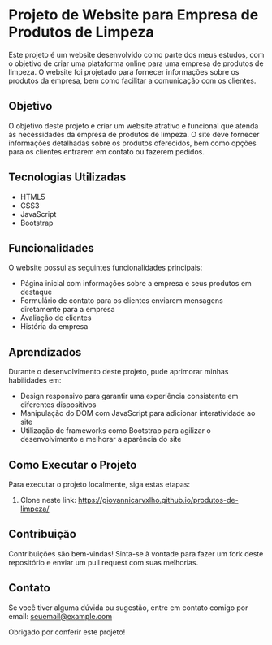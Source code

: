 # Projeto de Website para Empresa de Produtos de Limpeza

Este projeto é um website desenvolvido como parte dos meus estudos, com o objetivo de criar uma plataforma online para uma empresa de produtos de limpeza. O website foi projetado para fornecer informações sobre os produtos da empresa, bem como facilitar a comunicação com os clientes.

## Objetivo

O objetivo deste projeto é criar um website atrativo e funcional que atenda às necessidades da empresa de produtos de limpeza. O site deve fornecer informações detalhadas sobre os produtos oferecidos, bem como opções para os clientes entrarem em contato ou fazerem pedidos.

## Tecnologias Utilizadas

- HTML5
- CSS3
- JavaScript
- Bootstrap

## Funcionalidades

O website possui as seguintes funcionalidades principais:

- Página inicial com informações sobre a empresa e seus produtos em destaque
- Formulário de contato para os clientes enviarem mensagens diretamente para a empresa
- Avaliação de clientes
- História da empresa

## Aprendizados

Durante o desenvolvimento deste projeto, pude aprimorar minhas habilidades em:

- Design responsivo para garantir uma experiência consistente em diferentes dispositivos
- Manipulação do DOM com JavaScript para adicionar interatividade ao site
- Utilização de frameworks como Bootstrap para agilizar o desenvolvimento e melhorar a aparência do site

## Como Executar o Projeto

Para executar o projeto localmente, siga estas etapas:

1. Clone neste link: https://giovannicarvxlho.github.io/produtos-de-limpeza/

## Contribuição

Contribuições são bem-vindas! Sinta-se à vontade para fazer um fork deste repositório e enviar um pull request com suas melhorias.

## Contato

Se você tiver alguma dúvida ou sugestão, entre em contato comigo por email: seuemail@example.com

Obrigado por conferir este projeto!
